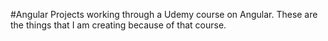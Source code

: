 #Angular Projects
working through a Udemy course on Angular.
These are the things that I am creating because of that course.
